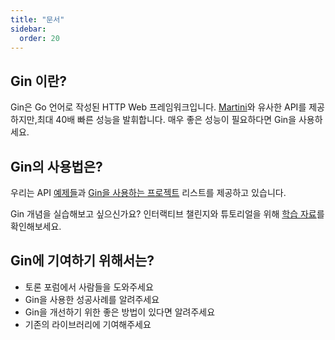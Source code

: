 ```yaml
---
title: "문서"
sidebar:
  order: 20
---
```


## Gin 이란?

Gin은 Go 언어로 작성된 HTTP Web 프레임워크입니다. [Martini](https://github.com/go-martini/martini)와 유사한 API를 제공하지만,최대 40배 빠른 성능을 발휘합니다. 매우 좋은 성능이 필요하다면 Gin을 사용하세요.

## Gin의 사용법은?

우리는 API [예제들](https://github.com/gin-gonic/examples)과 [Gin을 사용하는 프로젝트](./users) 리스트를 제공하고 있습니다.

Gin 개념을 실습해보고 싶으신가요? 인터랙티브 챌린지와 튜토리얼을 위해 [학습 자료](./learning-resources)를 확인해보세요.

## Gin에 기여하기 위해서는?

* 토론 포럼에서 사람들을 도와주세요
* Gin을 사용한 성공사례를 알려주세요
* Gin을 개선하기 위한 좋은 방법이 있다면 알려주세요
* 기존의 라이브러리에 기여해주세요
